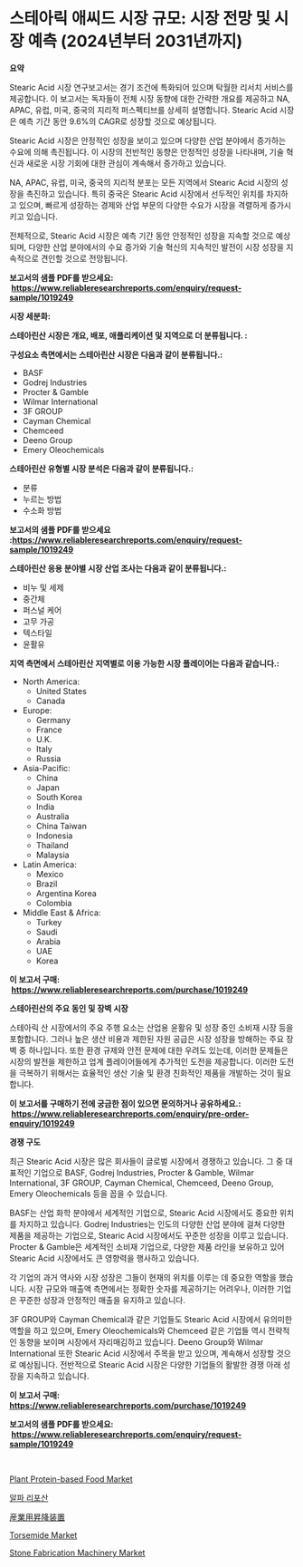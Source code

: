 <p><h1>스테아릭 애씨드 시장 규모: 시장 전망 및 시장 예측 (2024년부터 2031년까지)</h1></p><p><strong>요약</strong></p>
<p><p>Stearic Acid 시장 연구보고서는 경기 조건에 특화되어 있으며 탁월한 리서치 서비스를 제공합니다. 이 보고서는 독자들이 전체 시장 동향에 대한 간략한 개요를 제공하고 NA, APAC, 유럽, 미국, 중국의 지리적 퍼스펙티브를 상세히 설명합니다. Stearic Acid 시장은 예측 기간 동안 9.6%의 CAGR로 성장할 것으로 예상됩니다.</p><p>Stearic Acid 시장은 안정적인 성장을 보이고 있으며 다양한 산업 분야에서 증가하는 수요에 의해 촉진됩니다. 이 시장의 전반적인 동향은 안정적인 성장을 나타내며, 기술 혁신과 새로운 시장 기회에 대한 관심이 계속해서 증가하고 있습니다.</p><p>NA, APAC, 유럽, 미국, 중국의 지리적 분포는 모든 지역에서 Stearic Acid 시장의 성장을 촉진하고 있습니다. 특히 중국은 Stearic Acid 시장에서 선두적인 위치를 차지하고 있으며, 빠르게 성장하는 경제와 산업 부문의 다양한 수요가 시장을 격렬하게 증가시키고 있습니다.</p><p>전체적으로, Stearic Acid 시장은 예측 기간 동안 안정적인 성장을 지속할 것으로 예상되며, 다양한 산업 분야에서의 수요 증가와 기술 혁신의 지속적인 발전이 시장 성장을 지속적으로 견인할 것으로 전망됩니다.</p></p>
<p><strong>보고서의 샘플 PDF를 받으세요: &nbsp;<a href="https://www.reliableresearchreports.com/enquiry/request-sample/1019249">https://www.reliableresearchreports.com/enquiry/request-sample/1019249</a></strong></p>
<p><strong>시장 세분화:</strong></p>
<p><strong> 스테아린산 시장은 개요, 배포, 애플리케이션 및 지역으로 더 분류됩니다. :</strong></p>
<p><strong>구성요소 측면에서는 스테아린산 시장은 다음과 같이 분류됩니다.:</strong></p>
<p><ul><li>BASF</li><li>Godrej Industries</li><li>Procter & Gamble</li><li>Wilmar International</li><li>3F GROUP</li><li>Cayman Chemical</li><li>Chemceed</li><li>Deeno Group</li><li>Emery Oleochemicals</li></ul></p>
<p><strong> 스테아린산 유형별 시장 분석은 다음과 같이 분류됩니다.:</strong></p>
<p><ul><li>분류</li><li>누르는 방법</li><li>수소화 방법</li></ul></p>
<p><strong>보고서의 샘플 PDF를 받으세요 :<a href="https://www.reliableresearchreports.com/enquiry/request-sample/1019249">https://www.reliableresearchreports.com/enquiry/request-sample/1019249</a></strong></p>
<p><strong> 스테아린산 응용 분야별 시장 산업 조사는 다음과 같이 분류됩니다.:</strong></p>
<p><ul><li>비누 및 세제</li><li>중간체</li><li>퍼스널 케어</li><li>고무 가공</li><li>텍스타일</li><li>윤활유</li></ul></p>
<p><strong>지역 측면에서 스테아린산 지역별로 이용 가능한 시장 플레이어는 다음과 같습니다.:</strong></p>
<p><ul>
    <li>
        North America:
        <ul>
            <li>United States</li>
            <li>Canada</li>
        </ul>
    </li>
    <li>
        Europe:
        <ul>
            <li>Germany</li>
            <li>France</li>
            <li>U.K.</li>
            <li>Italy</li>
            <li>Russia</li>
        </ul>
    </li>
    <li>
        Asia-Pacific:
        <ul>
            <li>China</li>
            <li>Japan</li>
            <li>South Korea</li>
            <li>India</li>
            <li>Australia</li>
            <li>China Taiwan</li>
            <li>Indonesia</li>
            <li>Thailand</li>
            <li>Malaysia</li>
        </ul>
    </li>
    <li>
        Latin America:
        <ul>
            <li>Mexico</li>
            <li>Brazil</li>
            <li>Argentina Korea</li>
            <li>Colombia</li>
        </ul>
    </li>
    <li>
        Middle East & Africa:
        <ul>
            <li>Turkey</li>
            <li>Saudi</li>
            <li>Arabia</li>
            <li>UAE</li>
            <li>Korea</li>
        </ul>
    </li>
    </ul></p>
<p><strong>이 보고서 구매: &nbsp;<a href="https://www.reliableresearchreports.com/purchase/1019249">https://www.reliableresearchreports.com/purchase/1019249</a></strong></p>
<p><strong>스테아린산의 주요 동인 및 장벽 시장</strong></p>
<p><p>스테아릭 산 시장에서의 주요 주행 요소는 산업용 윤활유 및 성장 중인 소비재 시장 등을 포함합니다. 그러나 높은 생산 비용과 제한된 자원 공급은 시장 성장을 방해하는 주요 장벽 중 하나입니다. 또한 환경 규제와 안전 문제에 대한 우려도 있는데, 이러한 문제들은 시장의 발전을 제한하고 업계 플레이어들에게 추가적인 도전을 제공합니다. 이러한 도전을 극복하기 위해서는 효율적인 생산 기술 및 환경 친화적인 제품을 개발하는 것이 필요합니다.</p></p>
<p><strong>이 보고서를 구매하기 전에 궁금한 점이 있으면 문의하거나 공유하세요.: &nbsp;<a href="https://www.reliableresearchreports.com/enquiry/pre-order-enquiry/1019249">https://www.reliableresearchreports.com/enquiry/pre-order-enquiry/1019249</a></strong></p>
<p><strong>경쟁 구도</strong></p>
<p><p>최근 Stearic Acid 시장은 많은 회사들이 글로벌 시장에서 경쟁하고 있습니다. 그 중 대표적인 기업으로 BASF, Godrej Industries, Procter & Gamble, Wilmar International, 3F GROUP, Cayman Chemical, Chemceed, Deeno Group, Emery Oleochemicals 등을 꼽을 수 있습니다.</p><p>BASF는 산업 화학 분야에서 세계적인 기업으로, Stearic Acid 시장에서도 중요한 위치를 차지하고 있습니다. Godrej Industries는 인도의 다양한 산업 분야에 걸쳐 다양한 제품을 제공하는 기업으로, Stearic Acid 시장에서도 꾸준한 성장을 이루고 있습니다. Procter & Gamble은 세계적인 소비재 기업으로, 다양한 제품 라인을 보유하고 있어 Stearic Acid 시장에서도 큰 영향력을 행사하고 있습니다.</p><p>각 기업의 과거 역사와 시장 성장은 그들이 현재의 위치를 이루는 데 중요한 역할을 했습니다. 시장 규모와 매출액 측면에서는 정확한 숫자를 제공하기는 어려우나, 이러한 기업은 꾸준한 성장과 안정적인 매출을 유지하고 있습니다.</p><p>3F GROUP와 Cayman Chemical과 같은 기업들도 Stearic Acid 시장에서 유의미한 역할을 하고 있으며, Emery Oleochemicals와 Chemceed 같은 기업들 역시 전략적인 동향을 보이며 시장에서 자리매김하고 있습니다. Deeno Group와 Wilmar International 또한 Stearic Acid 시장에서 주목을 받고 있으며, 계속해서 성장할 것으로 예상됩니다. 전반적으로 Stearic Acid 시장은 다양한 기업들의 활발한 경쟁 아래 성장을 지속하고 있습니다.</p></p>
<p><strong>이 보고서 구매: &nbsp; <a href="https://www.reliableresearchreports.com/purchase/1019249">https://www.reliableresearchreports.com/purchase/1019249</a></strong></p>
<p><strong>보고서의 샘플 PDF를 받으세요: &nbsp;<a href="https://www.reliableresearchreports.com/enquiry/request-sample/1019249">https://www.reliableresearchreports.com/enquiry/request-sample/1019249</a></strong><strong></strong></p>
<p>&nbsp;</p>
<p><p><a href="https://view.publitas.com/reportprime-1/plant-protein-based-food-market-share-market-new-trends-analysis-report-by-type-by-application-by-end-use-by-region-and-segment-forecasts-2023-2030/">Plant Protein-based Food Market</a></p><p><a href="https://github.com/lkwggful07722/Market-Research-Report-List-1/blob/main/7467235189302.md">알파 리포산</a></p><p><a href="https://github.com/ycmtqqhvk3273/Market-Research-Report-List-1/blob/main/8043949189487.md">産業用昇降装置</a></p><p><a href="https://issuu.com/reportprime-2/docs/torsemide-market-size-2030.pptx">Torsemide Market</a></p><p><a href="https://pretty-mail-caf.notion.site/Stone-Fabrication-Machinery-Market-A-Comprehensive-Report-of-its-Market-Share-Growth-Trends-2024--6ff8208261594085a6e8133ea29e98e6">Stone Fabrication Machinery Market</a></p></p>